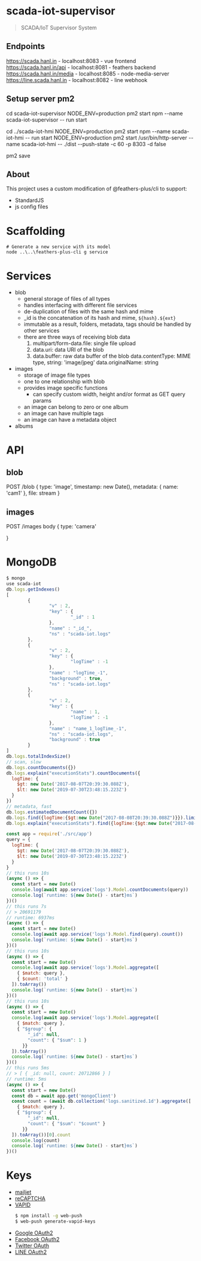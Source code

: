 # scada-iot-supervisor

> SCADA/IoT Supervisor System

## Endpoints

https://scada.hanl.in - localhost:8083 - vue frontend
https://scada.hanl.in/api - localhost:8081 - feathers backend
https://scada.hanl.in/media - localhost:8085 - node-media-server
https://line.scada.hanl.in - localhost:8082 - line webhook

## Setup server pm2

cd scada-iot-supervisor
NODE_ENV=production pm2 start npm --name scada-iot-supervisor -- run start

cd ../scada-iot-hmi
NODE_ENV=production pm2 start npm --name scada-iot-hmi -- run start
NODE_ENV=production pm2 start /usr/bin/http-server --name scada-iot-hmi -- ./dist --push-state -c 60 -p 8303 -d false

pm2 save

## About

This project uses a custom modification of @feathers-plus/cli to support:

- StandardJS
- js config files

# Scaffolding

```
# Generate a new service with its model
node ..\..\feathers-plus-cli g service
```

# Services

* blob
  * general storage of files of all types
  * handles interfacing with different file services
  * de-duplication of files with the same hash and mime
  * _id is the concatenation of its hash and mime, `${hash}.${ext}`
  * immutable as a result, folders, metadata, tags should be handled by other services
  * there are three ways of receiving blob data
    1. multipart/form-data.file: single file upload
    2. data.uri: data URI of the blob
    3. data.buffer: raw data buffer of the blob
       data.contentType: MIME type, string: 'image/jpeg'
       data.originalName: string
* images
  * storage of image file types
  * one to one relationship with blob
  * provides image specific functions
    * can specify custom width, height and/or format as GET query params
  * an image can belong to zero or one album
  * an image can have multiple tags
  * an image can have a metadata object
* albums

# API

## blob

POST /blob
{
  type: 'image',
  timestamp: new Date(),
  metadata: {
    name: 'cam1'
  },
  file: stream
}

## images

POST /images
body {
  type: 'camera'
  
}

# MongoDB

```js
$ mongo
use scada-iot
db.logs.getIndexes()
[
        {
                "v" : 2,
                "key" : {
                        "_id" : 1
                },
                "name" : "_id_",
                "ns" : "scada-iot.logs"
        },
        {
                "v" : 2,
                "key" : {
                        "logTime" : -1
                },
                "name" : "logTime_-1",
                "background" : true,
                "ns" : "scada-iot.logs"
        },
        {
                "v" : 2,
                "key" : {
                        "name" : 1,
                        "logTime" : -1
                },
                "name" : "name_1_logTime_-1",
                "ns" : "scada-iot.logs",
                "background" : true
        }
]
db.logs.totalIndexSize()
// scan, slow
db.logs.countDocuments({})
db.logs.explain("executionStats").countDocuments({
  logTime: {
    $gt: new Date('2017-08-07T20:39:30.088Z'),
    $lt: new Date('2019-07-30T23:48:15.223Z')
  }
})
// metadata, fast
db.logs.estimatedDocumentCount({})
db.logs.find({logTime:{$gt:new Date("2017-08-08T20:39:30.088Z")}}).limit(10).count()
db.logs.explain("executionStats").find({logTime:{$gt:new Date("2017-08-08T20:39:30.088Z")}}).hint("logTime_-1").limit(10).count()
```


```js
const app = require('./src/app')
query = {
  logTime: {
    $gt: new Date('2017-08-07T20:39:30.088Z'),
    $lt: new Date('2019-07-30T23:48:15.223Z')
  }
}
// this runs 10s
(async () => {
  const start = new Date()
  console.log(await app.service('logs').Model.countDocuments(query))
  console.log(`runtime: ${new Date() - start}ms`)
})()
// this runs 7s
// > 20691179
// runtime: 6937ms
(async () => {
  const start = new Date()
  console.log(await app.service('logs').Model.find(query).count())
  console.log(`runtime: ${new Date() - start}ms`)
})()
// this runs 10s
(async () => {
  const start = new Date()
  console.log(await app.service('logs').Model.aggregate([
    { $match: query },
    { $count: 'total' }
  ]).toArray())
  console.log(`runtime: ${new Date() - start}ms`)
})()
// this runs 10s
(async () => {
  const start = new Date()
  console.log(await app.service('logs').Model.aggregate([
    { $match: query },
    { "$group": {
        "_id": null,
        "count": { "$sum": 1 }
      }}
  ]).toArray())
  console.log(`runtime: ${new Date() - start}ms`)
})()
// this runs 5ms
// > [ { _id: null, count: 20712866 } ]
// runtime: 5ms
(async () => {
  const start = new Date()
  const db = await app.get('mongoClient')
  const count = (await db.collection('logs.sanitized.1d').aggregate([
    { $match: query },
    { "$group": {
        "_id": null,
        "count": { "$sum": "$count" }
      }}
  ]).toArray())[0].count
  console.log(count)
  console.log(`runtime: ${new Date() - start}ms`)
})()
```

# Keys

- [mailjet](https://app.mailjet.com/transactional)
- [reCAPTCHA](https://www.google.com/recaptcha/admin/site/343640963/settings)
- [VAPID](https://developers.google.com/web/fundamentals/push-notifications/subscribing-a-user)
  ```bash
  $ npm install -g web-push
  $ web-push generate-vapid-keys
  ```
- [Google OAuth2](https://console.developers.google.com/apis/credentials?project=scada-248614)
- [Facebook OAuth2](https://developers.facebook.com/apps/335907437318058/fb-login/settings/)
- [Twitter OAuth](https://developer.twitter.com/en/apps/16613455)
- [LINE OAuth2](https://developers.line.biz/console/channel/1605624008/basic/)
